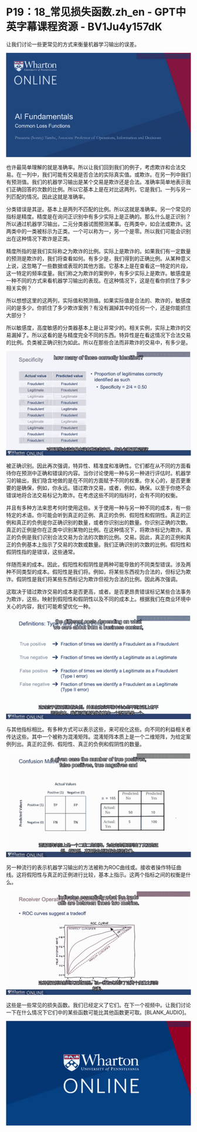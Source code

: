 # P19：18_常见损失函数.zh_en - GPT中英字幕课程资源 - BV1Ju4y157dK

让我们讨论一些更常见的方式来衡量机器学习输出的误差。

![](img/ee32926febee5fe618fb5c24bb11950c_1.png)

也许最简单理解的就是准确率。所以让我们回到我们的例子，考虑欺诈和合法交易。在一列中，我们可能有交易是否合法的实际真实值。或欺诈。在另一列中我们有预测值。我们的机器学习输出是某个交易是欺诈还是合法。准确率简单地表示我们正确回答的次数的比例。所以它基本上是在对比这两列，它是我们。一列与另一列匹配的情况。因此这就是准确率。

分类错误是其逆。基本上是两列不匹配的比例。所以这就是准确率。另一个常见的指标是精度。精度是在询问正识别中有多少实际上是正确的。那么什么是正识别？所以通过机器学习输出，二元分类器试图预测某事。在两类中，如合法或欺诈。这两类中的一类被标示为正类。一个可以称为一，另一个是零。所以我们可能会识别出在这种情况下欺诈是正类。

精度所指的是我们实际称之为欺诈的比例。实际上是欺诈的。如果我们有一定数量的预测是欺诈的，我们将查看如何。有多少是，我们得到的正确比例。从某种意义上说，这忽略了一些数据或表现的其他方面。它基本上是在查看这一特定的片段，这一特定的频率度量。我们称之为欺诈的案例中，有多少实际上是欺诈。敏感度是一种不同的方式来看机器学习输出的表现。在这种情况下，这是在看你抓住了多少相关实例？

所以想想这里的这两列，实际值和预测值。如果实际值是合法的、欺诈的，敏感度问的是多少。你抓住了多少欺诈案例？有没有漏掉其中的任何一个，还是你能抓住大部分？

所以敏感度，高度敏感的分类器基本上是让非常少的。相关实例，实际上欺诈的交易漏掉了。所以这看的是与精度完全不同的东西。特异性是在看这情况下合法交易的比例。负类被正确识别为如此。所以在那些合法而非欺诈的交易中，有多少是。

![](img/ee32926febee5fe618fb5c24bb11950c_3.png)

被正确识别。因此再次强调，特异性、精准度和准确性。它们都在从不同的方面看待你在预测中正确和错误的内容。当你讨论使用一种与另一种进行评估时。机器学习的输出，我们隐含地做的是在不同的方面赋予不同的权重。你关心的，是否更重要的是确保，例如，你永远。错过欺诈交易，或者，例如，确保。以至于你绝不会错误地将合法交易标记为欺诈。在考虑这些不同的指标时，会有不同的权衡。

并且有多种方法来思考何时使用这些。关于使用一种与另一种不同的成本，有一些特定的术语。你可能会听到真正的正例、真正的负例、假阳性和假阴性。真正的正例和真正的负例是你正确识别的数量，或者你识别出的数量。你识别正确的次数。真正的正例是你在正类中识别某物的比例。在这种情况下，将欺诈标记为欺诈。真正的负例是我们识别合法交易为合法的次数的比例。交易。因此，真正的正例和真正的负例基本上指示了交易的次数或数量。我们正确识别的次数的比例。假阳性和假阴性指的是错误，这些通常。

伴随而来的成本。因此，假阳性和假阴性是两种可能导致的不同类型错误。涉及两种不同类型的成本。假阳性是我们将。例如，将某些东西视为合法的，但标记为欺诈。假阴性是我们将某些东西标记为欺诈但视为合法的比例。因此再次强调。

这取决于错过欺诈交易的成本是否更高，或者。是否更昂贵错误标记某些合法事务为欺诈，这些。映射到假阳性和假阴性以及不同的成本上。根据我们在商业环境中关心的内容，我们可能希望优化一种。

![](img/ee32926febee5fe618fb5c24bb11950c_5.png)

与其他指标相比。有多种方式可以表示这些，来可视化这些。向不同的利益相关者传达这些。其中一个被称为混淆矩阵。混淆矩阵本质上是一个二维矩阵，为给定案例列出。真正的正例、假阳性、真正的负例和假阴性的数量。

![](img/ee32926febee5fe618fb5c24bb11950c_7.png)

另一种流行的表示机器学习输出的方法被称为ROC曲线或。接收者操作特征曲线。这将假阳性与真正的正例进行比较，基本上指示。这两个指标之间的权衡是什么。

![](img/ee32926febee5fe618fb5c24bb11950c_9.png)

这些是一些常见的损失函数。我们已经定义了它们。在下一个视频中。让我们讨论一下在什么情况下它们中的某些函数可能比其他函数更可取。[BLANK_AUDIO]。

![](img/ee32926febee5fe618fb5c24bb11950c_11.png)
